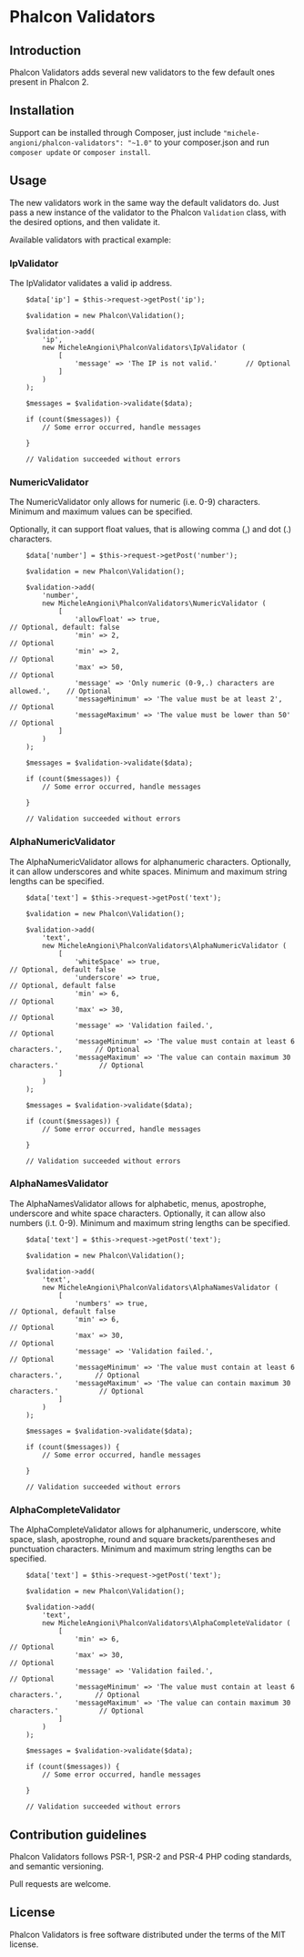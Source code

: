 # Phalcon Validators

## Introduction

Phalcon Validators adds several new validators to the few default ones present in Phalcon 2.
 
## Installation

Support can be installed through Composer, just include `"michele-angioni/phalcon-validators": "~1.0"` to your composer.json and run `composer update` or `composer install`.

## Usage

The new validators work in the same way the default validators do. 
Just pass a new instance of the validator to the Phalcon `Validation` class, with the desired options, and then validate it.
 
Available validators with practical example:

### IpValidator

The IpValidator validates a valid ip address.

        $data['ip'] = $this->request->getPost('ip');

        $validation = new Phalcon\Validation();

        $validation->add(
            'ip',
            new MicheleAngioni\PhalconValidators\IpValidator (
                [
                    'message' => 'The IP is not valid.'       // Optional
                ]
            )
        );

        $messages = $validation->validate($data);

        if (count($messages)) {
            // Some error occurred, handle messages
            
        }
        
        // Validation succeeded without errors

### NumericValidator

The NumericValidator only allows for numeric (i.e. 0-9) characters.
Minimum and maximum values can be specified.

Optionally, it can support float values, that is allowing comma (,) and dot (.) characters.

        $data['number'] = $this->request->getPost('number');

        $validation = new Phalcon\Validation();

        $validation->add(
            'number',
            new MicheleAngioni\PhalconValidators\NumericValidator (
                [
                    'allowFloat' => true,                                           // Optional, default: false
                    'min' => 2,                                                     // Optional
                    'min' => 2,                                                     // Optional
                    'max' => 50,                                                    // Optional
                    'message' => 'Only numeric (0-9,.) characters are allowed.',    // Optional
                    'messageMinimum' => 'The value must be at least 2',             // Optional
                    'messageMaximum' => 'The value must be lower than 50'           // Optional
                ]
            )
        );

        $messages = $validation->validate($data);

        if (count($messages)) {
            // Some error occurred, handle messages
            
        }
        
        // Validation succeeded without errors
        
### AlphaNumericValidator

The AlphaNumericValidator allows for alphanumeric characters. Optionally, it can allow underscores and white spaces.
Minimum and maximum string lengths can be specified.

        $data['text'] = $this->request->getPost('text');

        $validation = new Phalcon\Validation();

        $validation->add(
            'text',
            new MicheleAngioni\PhalconValidators\AlphaNumericValidator (
                [
                    'whiteSpace' => true,                                                       // Optional, default false
                    'underscore' => true,                                                       // Optional, default false
                    'min' => 6,                                                                 // Optional
                    'max' => 30,                                                                // Optional     
                    'message' => 'Validation failed.',                                          // Optional
                    'messageMinimum' => 'The value must contain at least 6 characters.',        // Optional
                    'messageMaximum' => 'The value can contain maximum 30 characters.'          // Optional
                ]
            )
        );

        $messages = $validation->validate($data);

        if (count($messages)) {
            // Some error occurred, handle messages
            
        }
        
        // Validation succeeded without errors

### AlphaNamesValidator

The AlphaNamesValidator allows for alphabetic, menus, apostrophe, underscore and white space characters. 
Optionally, it can allow also numbers (i.t. 0-9).
Minimum and maximum string lengths can be specified.

        $data['text'] = $this->request->getPost('text');

        $validation = new Phalcon\Validation();

        $validation->add(
            'text',
            new MicheleAngioni\PhalconValidators\AlphaNamesValidator (
                [
                    'numbers' => true,                                                          // Optional, default false
                    'min' => 6,                                                                 // Optional
                    'max' => 30,                                                                // Optional     
                    'message' => 'Validation failed.',                                          // Optional
                    'messageMinimum' => 'The value must contain at least 6 characters.',        // Optional
                    'messageMaximum' => 'The value can contain maximum 30 characters.'          // Optional
                ]
            )
        );

        $messages = $validation->validate($data);

        if (count($messages)) {
            // Some error occurred, handle messages
            
        }
        
        // Validation succeeded without errors

### AlphaCompleteValidator

The AlphaCompleteValidator allows for alphanumeric, underscore, white space, slash, apostrophe, round and square brackets/parentheses and punctuation characters. 
Minimum and maximum string lengths can be specified.

        $data['text'] = $this->request->getPost('text');

        $validation = new Phalcon\Validation();

        $validation->add(
            'text',
            new MicheleAngioni\PhalconValidators\AlphaCompleteValidator (
                [
                    'min' => 6,                                                                 // Optional
                    'max' => 30,                                                                // Optional     
                    'message' => 'Validation failed.',                                          // Optional
                    'messageMinimum' => 'The value must contain at least 6 characters.',        // Optional
                    'messageMaximum' => 'The value can contain maximum 30 characters.'          // Optional
                ]
            )
        );

        $messages = $validation->validate($data);

        if (count($messages)) {
            // Some error occurred, handle messages
            
        }
        
        // Validation succeeded without errors
        
## Contribution guidelines

Phalcon Validators follows PSR-1, PSR-2 and PSR-4 PHP coding standards, and semantic versioning.

Pull requests are welcome.

## License

Phalcon Validators is free software distributed under the terms of the MIT license.

